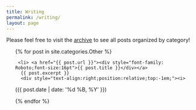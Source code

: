 ```yaml
---
title: Writing
permalink: /writing/
layout: page
---
```

Please feel free to visit the [archive](/archive) to see all posts organized by category!

<ul>
  {% for post in site.categories.Other %}

     <li> <a href="{{ post.url }}"><div style="font-family: Roboto;font-size:16pt">{{ post.title }}</div></a>
      {{ post.excerpt }}
      <div style="text-align:right;position:relative;top:-1em;"><i>
({{ post.date | date: '%d %B, %Y' }})</i></div>
</li>
  {% endfor %}
</ul>
